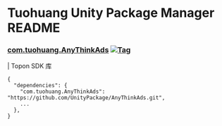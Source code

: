# Tuohuang Unity Package Manager README




### [com.tuohuang.AnyThinkAds](https://github.com/UnityPackage/AnyThinkAds) <a href="https://github.com/tdouguo/Kit"><img src="https://img.shields.io/github/v/tag/UnityPackage/AnyThinkAds??style=plastic" title="Tag" /></a>

| Topon SDK 库

```
{
  "dependencies": {
    "com.tuohuang.AnyThinkAds": "https://github.com/UnityPackage/AnyThinkAds.git",
    ...
  },
}
```


